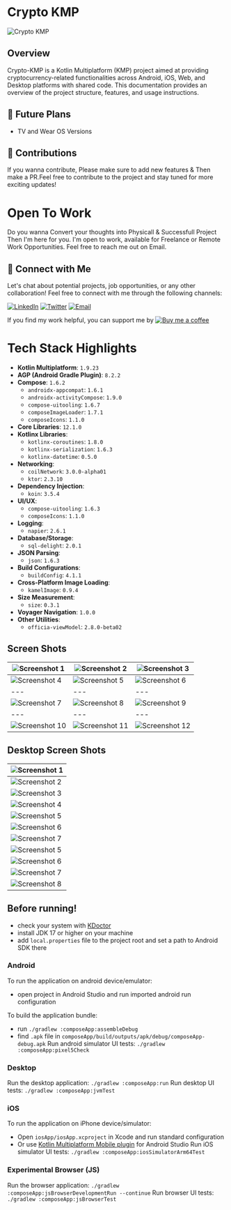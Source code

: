 # Crypto KMP
![Crypto KMP](https://github.com/KhubaibKhan4/Crypto-KMP/blob/master/assests/screenshots/poster.png)

## Overview
Crypto-KMP is a Kotlin Multiplatform (KMP) project aimed at providing cryptocurrency-related functionalities across Android, iOS, Web, and Desktop platforms with shared code. This documentation provides an overview of the project structure, features, and usage instructions.

## 🚀 Future Plans
- TV and Wear OS Versions

## 🌟 Contributions
If you wanna contribute, Please make sure to add new features & Then make a PR.Feel free to contribute to the project and stay tuned for more exciting updates!

# Open To Work
Do you wanna Convert your thoughts into Physicall & Successfull Project Then I'm here for you. I'm open to work, available for Freelance or Remote Work Opportunities. Feel free to reach me out on Email.

## 🤝 Connect with Me

Let's chat about potential projects, job opportunities, or any other collaboration! Feel free to connect with me through the following channels:

[![LinkedIn](https://img.shields.io/badge/LinkedIn-Connect-blue?style=for-the-badge&logo=linkedin)](https://www.linkedin.com/in/khubaibkhandev)
[![Twitter](https://img.shields.io/badge/Twitter-Follow-blue?style=for-the-badge&logo=twitter)](https://twitter.com/codespacepro)
[![Email](https://img.shields.io/badge/Email-Drop%20a%20Message-red?style=for-the-badge&logo=gmail)](mailto:18.bscs.803@gmail.com)

If you find my work helpful, you can support me by [![Buy me a coffee](https://img.buymeacoffee.com/button-api/?text=Buy%20me%20a%20coffee&emoji=&slug=khubaibkhan&button_colour=FFDD00&font_colour=000000&font_family=Cookie&outline_colour=000000&coffee_colour=ffffff)](https://www.buymeacoffee.com/khubaibkhan)

# Tech Stack Highlights

- **Kotlin Multiplatform**: `1.9.23`
- **AGP (Android Gradle Plugin)**: `8.2.2`
- **Compose**: `1.6.2`
  - `androidx-appcompat`: `1.6.1`
  - `androidx-activityCompose`: `1.9.0`
  - `compose-uitooling`: `1.6.7`
  - `composeImageLoader`: `1.7.1`
  - `composeIcons`: `1.1.0`
- **Core Libraries**: `12.1.0`
- **Kotlinx Libraries**:
  - `kotlinx-coroutines`: `1.8.0`
  - `kotlinx-serialization`: `1.6.3`
  - `kotlinx-datetime`: `0.5.0`
- **Networking**:
  - `coilNetwork`: `3.0.0-alpha01`
  - `ktor`: `2.3.10`
- **Dependency Injection**:
  - `koin`: `3.5.4`
- **UI/UX**:
  - `compose-uitooling`: `1.6.3`
  - `composeIcons`: `1.1.0`
- **Logging**:
  - `napier`: `2.6.1`
- **Database/Storage**:
  - `sql-delight`: `2.0.1`
- **JSON Parsing**:
  - `json`: `1.6.3`
- **Build Configurations**:
  - `buildConfig`: `4.1.1`
- **Cross-Platform Image Loading**:
  - `kamelImage`: `0.9.4`
- **Size Measurement**:
  - `size`: `0.3.1`
- **Voyager Navigation**: `1.0.0`
- **Other Utilities**:
  - `officia-viewModel`: `2.8.0-beta02`

## Screen Shots

| ![Screenshot 1](https://github.com/KhubaibKhan4/Crypto-KMP/blob/master/assests/screenshots/1.png) | ![Screenshot 2](https://github.com/KhubaibKhan4/Crypto-KMP/blob/master/assests/screenshots/2.png) | ![Screenshot 3](https://github.com/KhubaibKhan4/Crypto-KMP/blob/master/assests/screenshots/3.png) |
| --- | --- | --- |
| ![Screenshot 4](https://github.com/KhubaibKhan4/Crypto-KMP/blob/master/assests/screenshots/4.png) | ![Screenshot 5](https://github.com/KhubaibKhan4/Crypto-KMP/blob/master/assests/screenshots/5.png) |  ![Screenshot 6](https://github.com/KhubaibKhan4/Crypto-KMP/blob/master/assests/screenshots/6.png) |
| --- | --- | --- |
| ![Screenshot 7](https://github.com/KhubaibKhan4/Crypto-KMP/blob/master/assests/screenshots/7.png) | ![Screenshot 8](https://github.com/KhubaibKhan4/Crypto-KMP/blob/master/assests/screenshots/8.png) |  ![Screenshot 9](https://github.com/KhubaibKhan4/Crypto-KMP/blob/master/assests/screenshots/9.png) |
| --- | --- | --- |
| ![Screenshot 10](https://github.com/KhubaibKhan4/Crypto-KMP/blob/master/assests/screenshots/10.png) | ![Screenshot 11](https://github.com/KhubaibKhan4/Crypto-KMP/blob/master/assests/screenshots/11.png) |  ![Screenshot 12](https://github.com/KhubaibKhan4/Crypto-KMP/blob/master/assests/screenshots/12.png) |

## Desktop Screen Shots

| ![Screenshot 1](https://github.com/KhubaibKhan4/Crypto-KMP/blob/master/assests/screenshots/40.png) | 
| --- |
| ![Screenshot 2](https://github.com/KhubaibKhan4/Crypto-KMP/blob/master/assests/screenshots/41.png) | 
| ![Screenshot 3](https://github.com/KhubaibKhan4/Crypto-KMP/blob/master/assests/screenshots/42.png) |
| ![Screenshot 4](https://github.com/KhubaibKhan4/Crypto-KMP/blob/master/assests/screenshots/43.png) |
| ![Screenshot 5](https://github.com/KhubaibKhan4/Crypto-KMP/blob/master/assests/screenshots/44.png) |
| ![Screenshot 6](https://github.com/KhubaibKhan4/Crypto-KMP/blob/master/assests/screenshots/45.png) |
| ![Screenshot 7](https://github.com/KhubaibKhan4/Crypto-KMP/blob/master/assests/screenshots/46.png) |
| ![Screenshot 5](https://github.com/KhubaibKhan4/Crypto-KMP/blob/master/assests/screenshots/47.png) |
| ![Screenshot 6](https://github.com/KhubaibKhan4/Crypto-KMP/blob/master/assests/screenshots/48.png) |
| ![Screenshot 7](https://github.com/KhubaibKhan4/Crypto-KMP/blob/master/assests/screenshots/49.png) |
| ![Screenshot 8](https://github.com/KhubaibKhan4/Crypto-KMP/blob/master/assests/screenshots/50.png) |

## Before running!
 - check your system with [KDoctor](https://github.com/Kotlin/kdoctor)
 - install JDK 17 or higher on your machine
 - add `local.properties` file to the project root and set a path to Android SDK there

### Android
To run the application on android device/emulator:  
 - open project in Android Studio and run imported android run configuration

To build the application bundle:
 - run `./gradlew :composeApp:assembleDebug`
 - find `.apk` file in `composeApp/build/outputs/apk/debug/composeApp-debug.apk`
Run android simulator UI tests: `./gradlew :composeApp:pixel5Check`

### Desktop
Run the desktop application: `./gradlew :composeApp:run`
Run desktop UI tests: `./gradlew :composeApp:jvmTest`

### iOS
To run the application on iPhone device/simulator:
 - Open `iosApp/iosApp.xcproject` in Xcode and run standard configuration
 - Or use [Kotlin Multiplatform Mobile plugin](https://plugins.jetbrains.com/plugin/14936-kotlin-multiplatform-mobile) for Android Studio
Run iOS simulator UI tests: `./gradlew :composeApp:iosSimulatorArm64Test`

### Experimental Browser (JS)
Run the browser application: `./gradlew :composeApp:jsBrowserDevelopmentRun --continue`
Run browser UI tests: `./gradlew :composeApp:jsBrowserTest`

